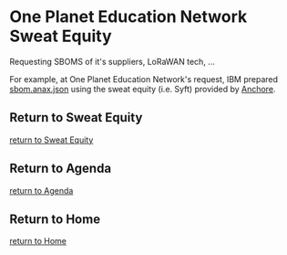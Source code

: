 # One Planet Education Network Sweat Equity

Requesting SBOMS of it's suppliers, LoRaWAN tech, ...

For example, at One Planet Education Network's request,
IBM prepared [sbom.anax.json](./sbom.anax.json) using the
sweat equity
(i.e. Syft) provided by [Anchore](./Anchore).


## Return to Sweat Equity
[return to Sweat Equity](../../SweatEquity)

## Return to Agenda
[return to Agenda](../../Agenda)

## Return to Home
[return to Home](../../index.md)
